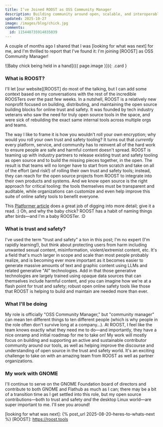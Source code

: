 ```yaml
---
title: I’ve Joined ROOST as OSS Community Manager
description: Building community around open, scalable, and interoperable online safety tools 
updated: 2025-10-27
image: /images/blog/chick.jpg
comments:
  id: 115448735914835039
---
```


A couple of months ago I shared that I was [looking for what was next] for me, and I'm thrilled to report that I've found it: I'm joining [ROOST] as OSS Community Manager!

![Baby chick being held in a hand]({{ page.image }}){: .card }

### What is ROOST?

I'll let [our website][ROOST] do most of the talking, but I can add some context based on my conversations with the rest of the incredible ROOSTers over the past few weeks. In a nutshell, ROOST is a relatively new nonprofit focused on building, distributing, and maintaining the open source building blocks for online trust and safety. It was founded by tech industry veterans who saw the need for truly open source tools in the space, and were sick of rebuilding the exact same internal tools across multiple orgs and teams.

The way I like to frame it is how you wouldn't roll your own encryption; why would you roll your own trust and safety tooling? It turns out that _currently_ every platform, service, and community has to reinvent all of the hard work to ensure people are safe and harmful content doesn't spread. ROOST is teaming up with industry partners to release existing trust and safety tooling as open source and to build the missing pieces together, in the open. The result is that teams will no longer have to start from scratch and take on all of the effort (and risk!) of rolling their own trust and safety tools; instead, they can reach for the open source projects from ROOST to integrate into their own products and systems. And we know open source is the right approach for critical tooling: the tools themselves must be transparent and auditable, while organizations can customize and even help improve this suite of online safety tools to benefit everyone.

<!--
_Alternatively: back in the day every e-commerce website would manually implement payments, taking debit/credit card numbers and ensuring PCI compliance—which was a massive amount of work and prone to serious issues if they got it wrong. Then, this little startup called [Stripe](https://stripe.com) came along and made it stupidly simple to accept payments while massively improving the security and compliance story for developers—and now they're just _the way_ that 90% of sites accept payments. Now imagine if Stripe was actually open source, and it's similar to the idea of ROOST when it comes to trust and safety!_
-->

This [Platformer article](https://www.platformer.news/roost-open-source-trust-safety/) does a great job of digging into more detail; give it a read. :) Oh, and why the baby chick? ROOST has a habit of naming things after birds—and I'm a baby ROOSTer. :D

### What is trust and safety?

I've used the term "trust and safety" a ton in this post; I'm no expert (I'm rapidly learning!), but think about protecting users from harm including unwanted sexual content, misinformation, violent/extremist content, etc. It's a field that's much larger in scope and scale than most people probably realize, and is becoming ever more important as it becomes easier to generate massive amounts of text and graphic content using LLMs and related generative "AI" technologies. Add in that those generative technologies are largely trained using opaque data sources that can themselves include harmful content, and you can imagine how we're at a flash point for trust and safety; robust open online safety tools like those that ROOST is helping to build and maintain are needed more than ever.

### What I'll be doing

My role is officially "OSS Community Manager," but "community manager" can mean ten different things to ten different people (which is why people in the role often don't survive long at a company…). At ROOST, I feel like the team knows exactly what they need me to do—and importantly, they have a nice onramp and initial roadmap for me to take on! My work will mostly focus on building and supporting an active and sustainable contributor community around our tools, as well as helping improve the discourse and understanding of open source in the trust and safety world. It's an exciting challenge to take on with an amazing team from ROOST as well as partner organizations.

### My work with GNOME

I'll continue to serve on the GNOME Foundation board of directors and contribute to both GNOME and Flathub as much as I can; there may be a bit of a transition time as I get settled into this role, but my open source contributions—both to trust and safety _and_ the desktop Linux world—are super important to me. I'll see you around!

[looking for what was next]: {% post_url 2025-08-20-heres-to-whats-next %}
[ROOST]: https://roost.tools

